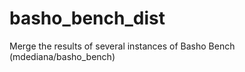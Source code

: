 basho_bench_dist
================

Merge the results of several instances of Basho Bench (mdediana/basho_bench)